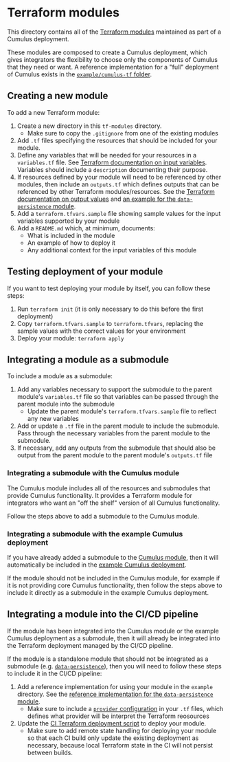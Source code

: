 # Terraform modules

This directory contains all of the [Terraform modules](https://www.terraform.io/docs/modules/index.html) maintained as part of a Cumulus deployment.

These modules are composed to create a Cumulus deployment, which gives integrators the flexibility to choose only the components of Cumulus that they need or want. A reference implementation for a "full" deployment of Cumulus exists in the [`example/cumulus-tf` folder](https://github.com/nasa/cumulus/tree/master/example/cumulus-tf).

## Creating a new module

To add a new Terraform module:

1. Create a new directory in this `tf-modules` directory.
    - Make sure to copy the `.gitignore` from one of the existing modules
2. Add `.tf` files specifying the resources that should be included for your module.
3. Define any variables that will be needed for your resources in a `variables.tf` file. See [Terraform documentation on input variables](https://www.terraform.io/docs/configuration/variables.html). Variables should include a `description` documenting their purpose.
4. If resources defined by your module will need to be referenced by other modules, then include an `outputs.tf` which defines outputs that can be referenced by other Terraform modules/resources. See the [Terraform documentation on output values](https://www.terraform.io/docs/configuration/outputs.html) and [an example for the `data-persistence` module](https://github.com/nasa/cumulus/blob/master/tf-modules/data-persistence/outputs.tf).
5. Add a `terraform.tfvars.sample` file showing sample values for the input variables supported by your module
6. Add a `README.md` which, at minimum, documents:
    - What is included in the module
    - An example of how to deploy it
    - Any additional context for the input variables of this module

## Testing deployment of your module

If you want to test deploying your module by itself, you can follow these steps:

1. Run `terraform init` (it is only necessary to do this before the first deployment)
2. Copy `terraform.tfvars.sample` to `terraform.tfvars`, replacing the sample values with the correct values for your environment
3. Deploy your module: `terraform apply`

## Integrating a module as a submodule

To include a module as a submodule:

1. Add any variables necessary to support the submodule to the parent module's `variables.tf` file so that variables can be passed through the parent module into the submodule
    - Update the parent module's `terraform.tfvars.sample` file to reflect any new variables
2. Add or update a `.tf` file in the parent module to include the submodule. Pass through the necessary variables from the parent module to the submodule.
3. If necessary, add any outputs from the submodule that should also be output from the parent module to the parent module's `outputs.tf` file

### Integrating a submodule with the Cumulus module

The Cumulus module includes all of the resources and submodules that provide Cumulus functionality. It provides a Terraform module for integrators who want an "off the shelf" version of all Cumulus functionality.

Follow the steps above to add a submodule to the Cumulus module.

### Integrating a submodule with the example Cumulus deployment

If you have already added a submodule to the [Cumulus module](https://github.com/nasa/cumulus/tree/master/tf-modules/cumulus), then it will automatically be included in the [example Cumulus deployment](https://github.com/nasa/cumulus/tree/master/example/cumulus-tf).

If the module should not be included in the Cumulus module, for example if it is not providing core Cumulus functionality, then follow the steps above to include it directly as a submodule in the example Cumulus deployment.

## Integrating a module into the CI/CD pipeline

If the module has been integrated into the Cumulus module or the example Cumulus deployment as a submodule, then it will already be integrated into the Terraform deployment managed by the CI/CD pipeline.

If the module is a standalone module that should not be integrated as a submodule (e.g. [`data-persistence`](https://github.com/nasa/cumulus/blob/master/tf-modules/data-persistence/outputs.tf)), then you will need to follow these steps to include it in the CI/CD pipeline:

1. Add a reference implementation for using your module in the `example` directory. See the [reference implementation for the `data-persistence` module](https://github.com/nasa/cumulus/blob/master/example/data-persistence-tf).
    - Make sure to include a [`provider` configuration](https://www.terraform.io/docs/configuration/providers.html) in your `.tf` files, which defines what provider will be interpret the Terraform reosources
2. Update the [CI Terraform deployment script](https://github.com/nasa/cumulus/blob/master/bamboo/bootstrap-tf-deployment.sh) to deploy your module.
    - Make sure to add remote state handling for deploying your module so that each CI build only update the existing deployment as necessary, because local Terraform state in the CI will not persist between builds.
